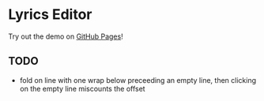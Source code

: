 # Lyrics Editor
Try out the demo on [GitHub Pages](https://kentslaney.github.io/lyrics-editor)!

## TODO
- fold on line with one wrap below preceeding an empty line, then clicking on
  the empty line miscounts the offset


